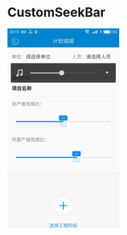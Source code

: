 # CustomSeekBar
<img src="https://github.com/xiaowei127/CustomSeekBar/blob/master/1817675807.jpg" width="50%" height="50%" />
